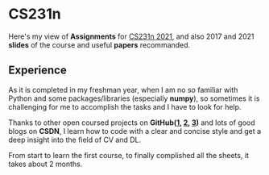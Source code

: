 # CS231n
Here's my view of **Assignments** for [CS231n 2021](http://cs231n.stanford.edu/), and also 2017 and 2021 **slides** of the course and useful **papers** recommanded. 

## Experience
As it is completed in my freshman year, when I am no so familiar with Python and some packages/libraries (especially **numpy**), so sometimes it is challenging for me to accomplish the tasks and I have to look for help. 

Thanks to other open coursed projects on **GitHub([1](https://github.com/Divsigma/2020-cs213n/tree/master/cs231n), [2](https://github.com/zhuole1025/cs231n), [3](https://github.com/bingcheng1998/CS231n-2020-spring-assignment-solution))** and lots of good blogs on **CSDN**, I learn how to code with a clear and concise style and get a deep insight into the field of CV and DL. 

From start to learn the first course, to finally complished all the sheets, it takes about 2 months. 
